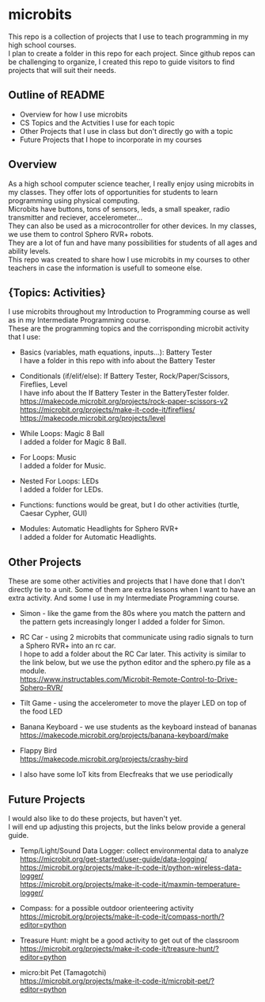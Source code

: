 # microbits

This repo is a collection of projects that I use to teach programming in my high school courses.  
I plan to create a folder in this repo for each project. Since github repos can be challenging to organize, I created this repo to guide visitors to find projects that will suit their needs. 

## Outline of README
- Overview for how I use microbits
- CS Topics and the Actvities I use for each topic
- Other Projects that I use in class but don't directly go with a topic
- Future Projects that I hope to incorporate in my courses
  
## Overview  
As a high school computer science teacher, I really enjoy using microbits in my classes.  They offer lots of opportunities for students to learn programming using physical computing.  
Microbits have buttons, tons of sensors, leds, a small speaker, radio transmitter and reciever, accelerometer...   
They can also be used as a microcontroller for other devices.  In my classes, we use them to control Sphero RVR+ robots.  
They are a lot of fun and have many possibilities for students of all ages and ability levels.  
This repo was created to share how I use microbits in my courses to other teachers in case the information is usefull to someone else.  

## {Topics: Activities}
I use microbits throughout my Introduction to Programming course as well as in my Intermediate Programming course.  
These are the programming topics and the corrisponding microbit activity that I use:  
- Basics (variables, math equations, inputs...): Battery Tester  
  I have a folder in this repo with info about the Battery Tester
  
- Conditionals (if/elif/else): If Battery Tester, Rock/Paper/Scissors, Fireflies, Level  
  I have info about the If Battery Tester in the BatteryTester folder.  
  https://makecode.microbit.org/projects/rock-paper-scissors-v2  
  https://microbit.org/projects/make-it-code-it/fireflies/  
  https://makecode.microbit.org/projects/level
  
- While Loops: Magic 8 Ball  
  I added a folder for Magic 8 Ball.
  
- For Loops: Music  
  I added a folder for Music.
  
- Nested For Loops: LEDs  
  I added a folder for LEDs.
  
- Functions: functions would be great, but I do other activities (turtle, Caesar Cypher, GUI)  

- Modules: Automatic Headlights for Sphero RVR+  
  I added a folder for Automatic Headlights.  

## Other Projects
These are some other activities and projects that I have done that I don't directly tie to a unit.  Some of them are extra lessons when I want to have an extra activity.  And some I use in my Intermediate Programming course.  
- Simon - like the game from the 80s where you match the pattern and the pattern gets increasingly longer
  I added a folder for Simon.
  
- RC Car - using 2 microbits that communicate using radio signals to turn a Sphero RVR+ into an rc car.  
  I hope to add a folder about the RC Car later. This activity is similar to the link below, but we use the python editor and the sphero.py file as a module.  
  https://www.instructables.com/Microbit-Remote-Control-to-Drive-Sphero-RVR/
  
- Tilt Game - using the accelerometer to move the player LED on top of the food LED
  
- Banana Keyboard - we use students as the keyboard instead of bananas  
  https://makecode.microbit.org/projects/banana-keyboard/make
  
- Flappy Bird  
  https://makecode.microbit.org/projects/crashy-bird
  
- I also have some IoT kits from Elecfreaks that we use periodically 

## Future Projects  
I would also like to do these projects, but haven't yet.  
I will end up adjusting this projects, but the links below provide a general guide.  

- Temp/Light/Sound Data Logger: collect environmental data to analyze  
  https://microbit.org/get-started/user-guide/data-logging/  
  https://microbit.org/projects/make-it-code-it/python-wireless-data-logger/  
  https://microbit.org/projects/make-it-code-it/maxmin-temperature-logger/
  
- Compass: for a possible outdoor orienteering activity  
  https://microbit.org/projects/make-it-code-it/compass-north/?editor=python  
  
- Treasure Hunt: might be a good activity to get out of the classroom  
  https://microbit.org/projects/make-it-code-it/treasure-hunt/?editor=python
  
- micro:bit Pet (Tamagotchi)  
  https://microbit.org/projects/make-it-code-it/microbit-pet/?editor=python
